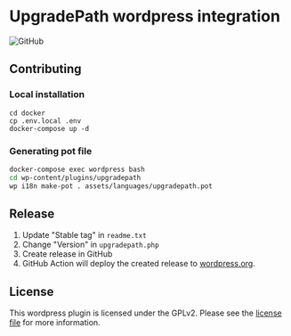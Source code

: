 # UpgradePath wordpress integration

![GitHub](https://img.shields.io/github/license/upgradepath/wordpress-integration?style=flat-square)

## Contributing

### Local installation

```
cd docker
cp .env.local .env
docker-compose up -d
```

### Generating pot file

```bash
docker-compose exec wordpress bash
cd wp-content/plugins/upgradepath
wp i18n make-pot . assets/languages/upgradepath.pot
```

## Release

1. Update "Stable tag" in `readme.txt`
1. Change "Version" in `upgradepath.php`
1. Create release in GitHub
1. GitHub Action will deploy the created release to [wordpress.org](https://wordpress.org/plugins/upgradepath/).

## License

This wordpress plugin is licensed under the GPLv2. Please see the [license file](license.md) for more information.

